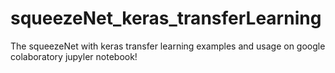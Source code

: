 # squeezeNet_keras_transferLearning
The squeezeNet with keras transfer learning examples and usage on google colaboratory jupyler notebook!
